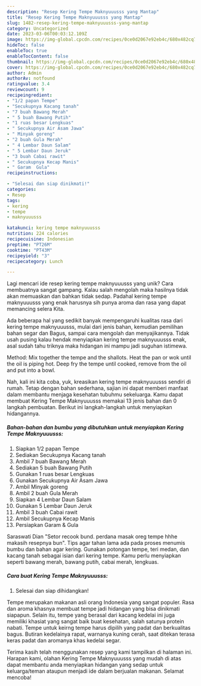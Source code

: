 ```yaml
---
description: "Resep Kering Tempe Maknyuuusss yang Mantap"
title: "Resep Kering Tempe Maknyuuusss yang Mantap"
slug: 1482-resep-kering-tempe-maknyuuusss-yang-mantap
category: Uncategorized
date: 2023-03-06T00:03:12.109Z
image: https://img-global.cpcdn.com/recipes/0ce0d2067e92eb4c/680x482cq70/kering-tempe-maknyuuusss-foto-resep-utama.jpg
hideToc: false
enableToc: true
enableTocContent: false
thumbnail: https://img-global.cpcdn.com/recipes/0ce0d2067e92eb4c/680x482cq70/kering-tempe-maknyuuusss-foto-resep-utama.jpg
cover: https://img-global.cpcdn.com/recipes/0ce0d2067e92eb4c/680x482cq70/kering-tempe-maknyuuusss-foto-resep-utama.jpg
author: Admin
authorAv: notfound
ratingvalue: 3.4
reviewcount: 9
recipeingredient:
- "1/2 papan Tempe"
- "Secukupnya Kacang tanah"
- "7 buah Bawang Merah"
- " 5 buah Bawang Putih"
- "1 ruas besar Lengkuas"
- " Secukupnya Air Asam Jawa"
- " Minyak goreng"
- "2 buah Gula Merah"
- " 4 Lembar Daun Salam"
- " 5 Lembar Daun Jeruk"
- "3 buah Cabai rawit"
- " Secukupnya Kecap Manis"
- " Garam  Gula"
recipeinstructions:

- "Selesai dan siap dinikmati!"
categories:
- Resep
tags:
- kering
- tempe
- maknyuuusss

katakunci: kering tempe maknyuuusss 
nutrition: 224 calories
recipecuisine: Indonesian
preptime: "PT26M"
cooktime: "PT43M"
recipeyield: "3"
recipecategory: Lunch

---
```





Lagi mencari ide resep kering tempe maknyuuusss yang unik? Cara membuatnya sangat gampang. Kalau salah mengolah maka hasilnya tidak akan memuaskan dan bahkan tidak sedap. Padahal kering tempe maknyuuusss yang enak harusnya sih punya aroma dan rasa yang dapat memancing selera Kita.





Ada beberapa hal yang sedikit banyak mempengaruhi kualitas rasa dari kering tempe maknyuuusss, mulai dari jenis bahan, kemudian pemilihan bahan segar dan Bagus, sampai cara mengolah dan menyajikannya. Tidak usah pusing kalau hendak menyiapkan kering tempe maknyuuusss enak,      asal sudah tahu triknya maka hidangan ini mampu jadi suguhan istimewa.














Method: Mix together the tempe and the shallots. Heat the pan or wok until the oil is piping hot. Deep fry the tempe until cooked, remove from the oil and put into a bowl.






Nah, kali ini kita coba, yuk, kreasikan kering tempe maknyuuusss sendiri di rumah. Tetap dengan bahan sederhana, sajian ini dapat memberi manfaat dalam membantu menjaga kesehatan tubuhmu sekeluarga. Kamu dapat membuat Kering Tempe Maknyuuusss memakai 13 jenis bahan dan 0 langkah pembuatan. Berikut ini langkah-langkah untuk menyiapkan hidangannya.

<!--inarticleads1-->

##### Bahan-bahan dan bumbu yang dibutuhkan untuk menyiapkan Kering Tempe Maknyuuusss:

1. Siapkan 1/2 papan Tempe
1. Sediakan Secukupnya Kacang tanah
1. Ambil 7 buah Bawang Merah
1. Sediakan  5 buah Bawang Putih
1. Gunakan 1 ruas besar Lengkuas
1. Gunakan  Secukupnya Air Asam Jawa
1. Ambil  Minyak goreng
1. Ambil 2 buah Gula Merah
1. Siapkan  4 Lembar Daun Salam
1. Gunakan  5 Lembar Daun Jeruk
1. Ambil 3 buah Cabai rawit
1. Ambil  Secukupnya Kecap Manis
1. Persiapkan  Garam &amp; Gula


Saraswati Dian &#34;Setor recook bund. perdana masak oreg tempe hhhe makasih resepnya bun&#34;. Tips agar tahan lama ada pada proses menumis bumbu dan bahan agar kering. Gunakan potongan tempe, teri medan, dan kacang tanah sebagai isian dari kering tempe. Kamu perlu menyiapkan seperti bawang merah, bawang putih, cabai merah, lengkuas. 

<!--inarticleads2-->

##### Cara buat Kering Tempe Maknyuuusss:


1. Selesai dan siap dihidangkan!

Tempe merupakan makanan asli orang Indonesia yang sangat populer. Rasa dan aroma khasnya membuat tempe jadi hidangan yang bisa dinikmati siapapun. Selain itu, tempe yang berasal dari kacang kedelai ini juga memiliki khasiat yang sangat baik buat kesehatan, salah satunya protein nabati. Tempe untuk keirng tempe harus dipilih yang padat dan berkualitas bagus. Butiran kedelainya rapat, warnanya kuning cerah, saat ditekan terasa keras padat dan aromanya khas kedelai segar. 

Terima kasih telah menggunakan resep yang kami tampilkan di halaman ini. Harapan kami, olahan Kering Tempe Maknyuuusss yang mudah di atas dapat membantu anda menyiapkan hidangan yang sedap untuk keluarga/teman ataupun menjadi ide dalam berjualan makanan. Selamat mencoba!
